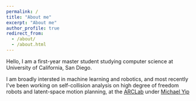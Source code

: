 ```yaml
---
permalink: /
title: "About me"
excerpt: "About me"
author_profile: true
redirect_from: 
  - /about/
  - /about.html
---
```


Hello, I am a first-year master student studying computer science at University of California, San Diego. 

I am broadly intersted in machine learning and robotics, and most recently I've been working on self-collision analysis on high degree of freedom robots and latent-space motion planning, at the [ARCLab](https://sites.google.com/site/ucsdarclab/) under [Michael Yip](https://sites.google.com/site/mikeyip1/)
